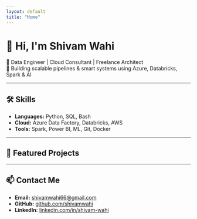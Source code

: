 ```yaml
---
layout: default
title: "Home"
---
```


# 👋 Hi, I'm Shivam Wahi

🚀 Data Engineer | Cloud Consultant | Freelance Architect  
🧠 Building scalable pipelines & smart systems using Azure, Databricks, Spark & AI

---

## 🛠 Skills
- **Languages:** Python, SQL, Bash
- **Cloud:** Azure Data Factory, Databricks, AWS
- **Tools:** Spark, Power BI, ML, Git, Docker

---

## 💼 Featured Projects

---

## 📫 Contact Me
- **Email:** shivamwahi66@gmail.com  
- **GitHub:** [github.com/shivamwahi](https://github.com/shivamwahi2000)  
- **LinkedIn:** [linkedin.com/in/shivam-wahi](https://linkedin.com/in/shivamwahi66)
